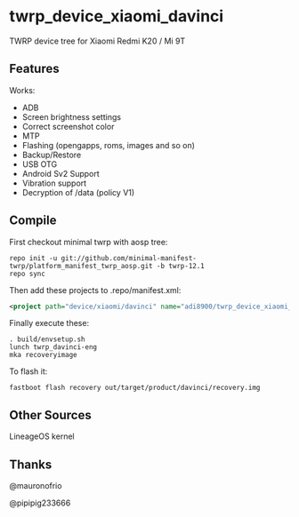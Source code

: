 # twrp_device_xiaomi_davinci
TWRP device tree for Xiaomi Redmi K20 / Mi 9T

## Features

Works:

- ADB
- Screen brightness settings
- Correct screenshot color
- MTP
- Flashing (opengapps, roms, images and so on)
- Backup/Restore
- USB OTG
- Android Sv2 Support
- Vibration support
- Decryption of /data (policy V1)

## Compile

First checkout minimal twrp with aosp tree:

```
repo init -u git://github.com/minimal-manifest-twrp/platform_manifest_twrp_aosp.git -b twrp-12.1
repo sync
```

Then add these projects to .repo/manifest.xml:

```xml
<project path="device/xiaomi/davinci" name="adi8900/twrp_device_xiaomi_davinci" remote="github" revision="twrp-12.1" />
```

Finally execute these:

```
. build/envsetup.sh
lunch twrp_davinci-eng
mka recoveryimage
```

To flash it:

```
fastboot flash recovery out/target/product/davinci/recovery.img
```

## Other Sources
LineageOS kernel

## Thanks
@mauronofrio

@pipipig233666
